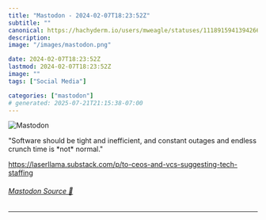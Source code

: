```yaml
---
title: "Mastodon - 2024-02-07T18:23:52Z"
subtitle: ""
canonical: https://hachyderm.io/users/mweagle/statuses/111891594139426679
description:
image: "/images/mastodon.png"

date: 2024-02-07T18:23:52Z
lastmod: 2024-02-07T18:23:52Z
image: ""
tags: ["Social Media"]

categories: ["mastodon"]
# generated: 2025-07-21T21:15:38-07:00
---
```

![Mastodon](/images/mastodon.png)

<p>&quot;Software should be tight and inefficient, and constant outages and endless crunch time is *not* normal.&quot;</p><p><a href="https://laserllama.substack.com/p/to-ceos-and-vcs-suggesting-tech-staffing" target="_blank" rel="nofollow noopener noreferrer" translate="no"><span class="invisible">https://</span><span class="ellipsis">laserllama.substack.com/p/to-c</span><span class="invisible">eos-and-vcs-suggesting-tech-staffing</span></a></p>


###### [Mastodon Source 🐘](https://hachyderm.io/@mweagle/111891594139426679)

___

